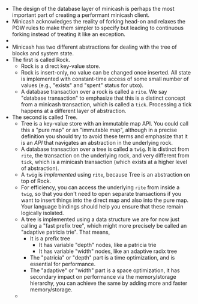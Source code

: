 - The design of the database layer of minicash is perhaps the most important part of creating a performant minicash client.
- Minicash acknowledges the reality of forking head-on and relaxes the POW rules to make them simpler to specify but leading to continuous forking instead of treating it like an exception.
-
- Minicash has two different abstractions for dealing with the tree of blocks and system state.
- The first is called Rock.
	- Rock is a direct key-value store.
	- Rock is insert-only, no value can be changed once inserted. All state is implemented with constant-time access of some small number of values (e.g., "exists" and "spent" status for utxo).
	- A database transaction over a rock is called a `rite`. We say "database transaction" to emphasize that this is a distinct concept from a minicash transaction, which is called a `tick`. Processing a tick happens at a different layer of abstraction.
- The second is called Tree.
	- Tree is a key-value store with an immutable map API. You could call this a "pure map" or an "immutable map", although in a precise definition you should try to avoid these terms and emphasize that it is an *API* that navigates an abstraction in the underlying rock.
	- A database transaction over a tree is called a `twig`. It is distinct from `rite`, the transaction on the underlying rock, and very different from `tick`, which is a minicash transaction (which exists at a higher level of abstraction).
	- A `twig` is *implemented* using `rite`, because Tree is an abstraction on top of Rock.
	- For efficiency, you can access the underlying `rite` from inside a `twig`, so that you don't need to open separate transactions if you want to insert things into the direct map and also into the pure map. Your language bindings should help you ensure that these remain logically isolated.
	- A tree is implemented using a data structure we are for now just calling a "fast prefix tree", which might more precisely be called an "adaptive patricia trie". That means,
		- It is a prefix tree
			- It has variable "depth" nodes, like a patricia trie
			- It has variable "width" nodes, like an adaptive radix tree
		- The "patricia" or "depth" part is a time optimization, and is essential for performance.
		- The "adaptive" or "width" part is a space optimization, it has secondary impact on performance via the memory/storage hierarchy, you can achieve the same by adding more and faster memory/storage.
	-